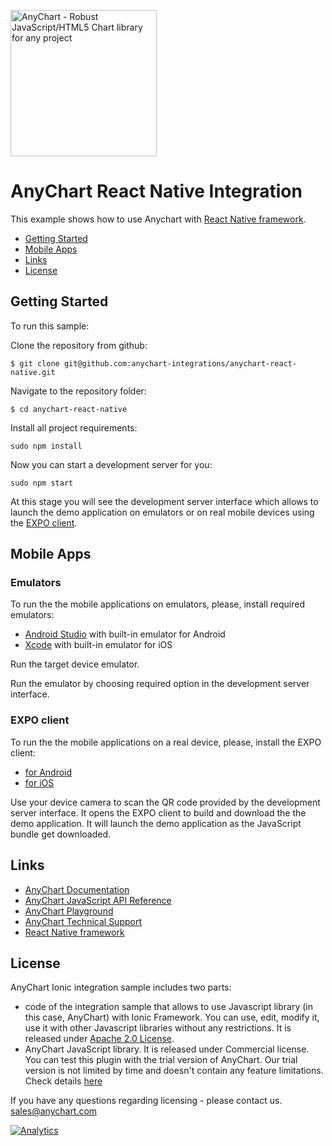 [<img src="https://cdn.anychart.com/images/logo-transparent-segoe.png?2" width="234px" alt="AnyChart - Robust JavaScript/HTML5 Chart library for any project">](https://anychart.com)
# AnyChart React Native Integration

This example shows how to use Anychart with
[React Native framework](https://facebook.github.io/react-native/).

* [Getting Started](#getting-started)
* [Mobile Apps](#mobile-apps)
* [Links](#links)
* [License](#license)

## Getting Started
To run this sample:

Clone the repository from github:
```
$ git clone git@github.com:anychart-integrations/anychart-react-native.git
```

Navigate to the repository folder:
```
$ cd anychart-react-native
```

Install all project requirements:
```
sudo npm install
```

Now you can start a development server for you:
```
sudo npm start
```

At this stage you will see the development server interface which allows to launch the demo application on emulators or on real mobile devices using the [EXPO client](https://expo.io/).

## Mobile Apps

### Emulators

To run the the mobile applications on emulators, please, install required emulators:
 - [Android Studio](https://developer.android.com/studio/) with built-in emulator for Android
 - [Xcode](https://developer.apple.com/xcode/) with built-in emulator for iOS

Run the target device emulator.

Run the emulator by choosing required option in the development server interface.

### EXPO client

To run the the mobile applications on a real device, please, install the EXPO client:
 - [for Android](https://play.google.com/store/apps/details?id=host.exp.exponent)
 - [for iOS](https://itunes.apple.com/us/app/expo-client/id982107779?mt=8)

Use your device camera to scan the QR code provided by the development server interface. It opens the EXPO client to build and download the the demo application. It will launch the demo application as the JavaScript bundle get downloaded.


## Links
* [AnyChart Documentation](https://docs.anychart.com)
* [AnyChart JavaScript API Reference](https://api.anychart.com)
* [AnyChart Playground](https://playground.anychart.com)
* [AnyChart Technical Support](https://www.anychart.com/support)
* [React Native framework](https://facebook.github.io/react-native/)


## License
AnyChart Ionic integration sample includes two parts:
- code of the integration sample that allows to use Javascript library (in this case, AnyChart) with Ionic Framework.
You can use, edit, modify it, use it with other Javascript libraries
without any restrictions. It is released under [Apache 2.0 License](LICENSE).
- AnyChart JavaScript library. It is released under Commercial license.
You can test this plugin with the trial version of AnyChart. Our trial version is
not limited by time and doesn't contain any feature limitations.
Check details [here](https://www.anychart.com/buy/)

If you have any questions regarding licensing - please contact us. <sales@anychart.com>

[![Analytics](https://ga-beacon.appspot.com/UA-228820-4/Integrations/Anychart-Angular-Ionic?pixel&useReferer)](https://github.com/igrigorik/ga-beacon)

